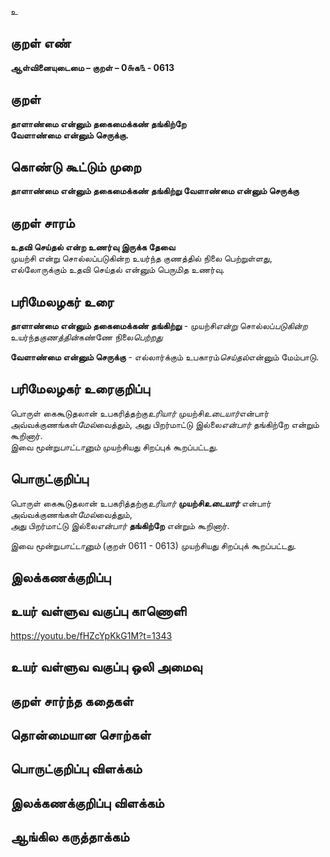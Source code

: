 உ

## குறள் எண் 

**ஆள்வினையுடைமை – குறள் – 0௬க௩ - 0613**  

## குறள் 

**தாளாண்மை என்னும் தகைமைக்கண் தங்கிற்றே  
வேளாண்மை என்னும் செருக்கு.**  

## கொண்டு கூட்டும் முறை

**தாளாண்மை என்னும் தகைமைக்கண் தங்கிற்று வேளாண்மை என்னும் செருக்கு**

## குறள் சாரம் 

**உதவி செய்தல் என்ற உணர்வு இருக்க தேவை**  
முயற்சி என்று சொல்லப்படுகின்ற உயர்ந்த குணத்தில் நிலை பெற்றுள்ளது,  
எல்லோருக்கும் உதவி செய்தல் என்னும் பெருமித உணர்வு.  

## பரிமேலழகர் உரை

**தாளாண்மை என்னும் தகைமைக்கண் தங்கிற்று** - முயற்சி*என்று* சொல்லப்*படுகின்ற* உயர்ந்த*குணத்தின்*கண்ணே நிலை*பெற்றது*  

**வேளாண்மை என்னும் செருக்கு** - எல்லார்க்கும் உபகாரம்*செய்தல்*என்னும் மேம்பாடு. 

## பரிமேலழகர் உரைகுறிப்பு   

பொருள் கைகூடுதலான் உபகரித்தற்கு*உரியார்* முயற்சி*உடையார்*என்பார் அவ்வக்குணங்கள்*மேல்*வைத்தும், அது பிறர்மாட்டு இல்லை*என்பார்* தங்கிற்றே என்றும் கூறினார்.   
இவை மூன்று*பாட்டானும்* முயற்சியது சிறப்புக் கூறப்பட்டது.    

## பொருட்குறிப்பு 

பொருள் கைகூடுதலான் உபகரித்தற்கு*உரியார்* **முயற்சி*உடையார்*** என்பார் அவ்வக்குணங்கள்*மேல்*வைத்தும்,  
அது பிறர்மாட்டு இல்லை*என்பார்* **தங்கிற்றே** என்றும் கூறினார்.   

இவை மூன்று*பாட்டானும்* (குறள் 0611 - 0613) முயற்சியது சிறப்புக் கூறப்பட்டது.   

## இலக்கணக்குறிப்பு  


## உயர் வள்ளுவ வகுப்பு காணொளி

https://youtu.be/fHZcYpKkG1M?t=1343 

## உயர் வள்ளுவ வகுப்பு ஒலி அமைவு 

 
## குறள் சார்ந்த கதைகள் 


## தொன்மையான சொற்கள்


## பொருட்குறிப்பு விளக்கம்


## இலக்கணக்குறிப்பு விளக்கம்


## ஆங்கில கருத்தாக்கம் 



